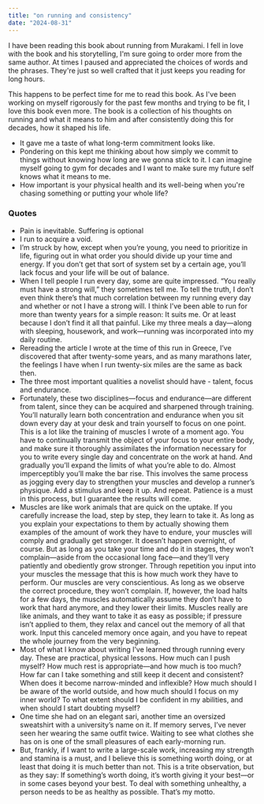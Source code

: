 ```yaml
---
title: "on running and consistency"
date: "2024-08-31"
---
```


I have been reading this book about running from Murakami. I fell in love with the book and his storytelling, I'm sure going to order more from the same author. At times I paused and appreciated the choices of words and the phrases. They're just so well crafted that it just keeps you reading for long hours.

This happens to be perfect time for me to read this book. As I've been working on myself rigorously for the past few months and trying to be fit, I love this book even more. The book is a collection of his thoughts on running and what it means to him and after consistently doing this for decades, how it shaped his life.

- It gave me a taste of what long-term commitment looks like.
- Pondering on this kept me thinking about how simply we commit to things without knowing how long are we gonna stick to it. I can imagine myself going to gym for decades and I want to make sure my future self knows what it means to me.
- How important is your physical health and its well-being when you're chasing something or putting your whole life?

### Quotes

- Pain is inevitable. Suffering is optional
- I run to acquire a void.
- I’m struck by how, except when you’re young, you need to prioritize in life, figuring out in what order you should divide up your time and energy. If you don’t get that sort of system set by a certain age, you’ll lack focus and your life will be out of balance.
- When I tell people I run every day, some are quite impressed. “You really must have a strong will,” they sometimes tell me. To tell the truth, I don’t even think there’s that much correlation between my running every day and whether or not I have a strong will. I think I’ve been able to run for more than twenty years for a simple reason: It suits me. Or at least because I don’t find it all that painful. Like my three meals a day—along with sleeping, housework, and work—running was incorporated into my daily routine.
- Rereading the article I wrote at the time of this run in Greece, I’ve discovered that after twenty-some years, and as many marathons later, the feelings I have when I run twenty-six miles are the same as back then.
- The three most important qualities a novelist should have - talent, focus and endurance.
- Fortunately, these two disciplines—focus and endurance—are different from talent, since they can be acquired and sharpened through training. You’ll naturally learn both concentration and endurance when you sit down every day at your desk and train yourself to focus on one point. This is a lot like the training of muscles I wrote of a moment ago. You have to continually transmit the object of your focus to your entire body, and make sure it thoroughly assimilates the information necessary for you to write every single day and concentrate on the work at hand. And gradually you’ll expand the limits of what you’re able to do. Almost imperceptibly you’ll make the bar rise. This involves the same process as jogging every day to strengthen your muscles and develop a runner’s physique. Add a stimulus and keep it up. And repeat. Patience is a must in this process, but I guarantee the results will come.
- Muscles are like work animals that are quick on the uptake. If you carefully increase the load, step by step, they learn to take it. As long as you explain your expectations to them by actually showing them examples of the amount of work they have to endure, your muscles will comply and gradually get stronger. It doesn’t happen overnight, of course. But as long as you take your time and do it in stages, they won’t complain—aside from the occasional long face—and they’ll very patiently and obediently grow stronger. Through repetition you input into your muscles the message that this is how much work they have to perform. Our muscles are very conscientious. As long as we observe the correct procedure, they won’t complain. If, however, the load halts for a few days, the muscles automatically assume they don’t have to work that hard anymore, and they lower their limits. Muscles really are like animals, and they want to take it as easy as possible; if pressure isn’t applied to them, they relax and cancel out the memory of all that work. Input this canceled memory once again, and you have to repeat the whole journey from the very beginning.
- Most of what I know about writing I’ve learned through running every day. These are practical, physical lessons. How much can I push myself? How much rest is appropriate—and how much is too much? How far can I take something and still keep it decent and consistent? When does it become narrow-minded and inflexible? How much should I be aware of the world outside, and how much should I focus on my inner world? To what extent should I be confident in my abilities, and when should I start doubting myself?
- One time she had on an elegant sari, another time an oversized sweatshirt with a university’s name on it. If memory serves, I’ve never seen her wearing the same outfit twice. Waiting to see what clothes she has on is one of the small pleasures of each early-morning run.
- But, frankly, if I want to write a large-scale work, increasing my strength and stamina is a must, and I believe this is something worth doing, or at least that doing it is much better than not. This is a trite observation, but as they say: If something’s worth doing, it’s worth giving it your best—or in some cases beyond your best. To deal with something unhealthy, a person needs to be as healthy as possible. That’s my motto.
